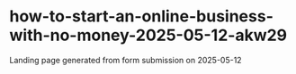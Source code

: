 # how-to-start-an-online-business-with-no-money-2025-05-12-akw29
Landing page generated from form submission on 2025-05-12
